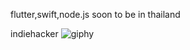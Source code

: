 flutter,swift,node.js soon to be in thailand

indiehacker
![giphy](https://user-images.githubusercontent.com/42811599/193247670-e7c5d2f7-3722-4309-a6eb-49c3667c2f74.gif)





<!---
josephmp5/josephmp5 is a ✨ special ✨ repository because its `README.md` (this file) appears on your GitHub profile.
You can click the Preview link to take a look at your changes.
--->
